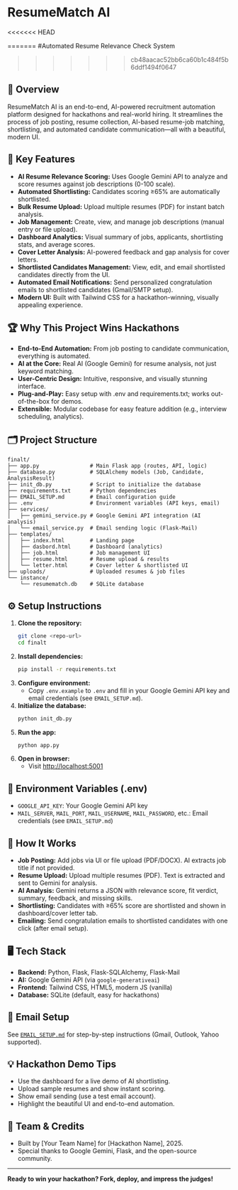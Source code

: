 # ResumeMatch AI
<<<<<<< HEAD

=======
#Automated Resume Relevance Check System
>>>>>>> cb48aacac52bb6ca60b1c484f5b6ddf1494f0647
## 🚀 Overview
ResumeMatch AI is an end-to-end, AI-powered recruitment automation platform designed for hackathons and real-world hiring. It streamlines the process of job posting, resume collection, AI-based resume-job matching, shortlisting, and automated candidate communication—all with a beautiful, modern UI.

## 🎯 Key Features
- **AI Resume Relevance Scoring:** Uses Google Gemini API to analyze and score resumes against job descriptions (0-100 scale).
- **Automated Shortlisting:** Candidates scoring ≥65% are automatically shortlisted.
- **Bulk Resume Upload:** Upload multiple resumes (PDF) for instant batch analysis.
- **Job Management:** Create, view, and manage job descriptions (manual entry or file upload).
- **Dashboard Analytics:** Visual summary of jobs, applicants, shortlisting stats, and average scores.
- **Cover Letter Analysis:** AI-powered feedback and gap analysis for cover letters.
- **Shortlisted Candidates Management:** View, edit, and email shortlisted candidates directly from the UI.
- **Automated Email Notifications:** Send personalized congratulation emails to shortlisted candidates (Gmail/SMTP setup).
- **Modern UI:** Built with Tailwind CSS for a hackathon-winning, visually appealing experience.

## 🏆 Why This Project Wins Hackathons
- **End-to-End Automation:** From job posting to candidate communication, everything is automated.
- **AI at the Core:** Real AI (Google Gemini) for resume analysis, not just keyword matching.
- **User-Centric Design:** Intuitive, responsive, and visually stunning interface.
- **Plug-and-Play:** Easy setup with .env and requirements.txt; works out-of-the-box for demos.
- **Extensible:** Modular codebase for easy feature addition (e.g., interview scheduling, analytics).

## 🗂️ Project Structure
```
finalt/
├── app.py                # Main Flask app (routes, API, logic)
├── database.py           # SQLAlchemy models (Job, Candidate, AnalysisResult)
├── init_db.py            # Script to initialize the database
├── requirements.txt      # Python dependencies
├── EMAIL_SETUP.md        # Email configuration guide
├── .env                  # Environment variables (API keys, email)
├── services/
│   ├── gemini_service.py # Google Gemini API integration (AI analysis)
│   └── email_service.py  # Email sending logic (Flask-Mail)
├── templates/
│   ├── index.html        # Landing page
│   ├── dasbord.html      # Dashboard (analytics)
│   ├── job.html          # Job management UI
│   ├── resume.html       # Resume upload & results
│   └── letter.html       # Cover letter & shortlisted UI
├── uploads/              # Uploaded resumes & job files
└── instance/
    └── resumematch.db    # SQLite database
```

## ⚙️ Setup Instructions
1. **Clone the repository:**
   ```sh
   git clone <repo-url>
   cd finalt
   ```
2. **Install dependencies:**
   ```sh
   pip install -r requirements.txt
   ```
3. **Configure environment:**
   - Copy `.env.example` to `.env` and fill in your Google Gemini API key and email credentials (see `EMAIL_SETUP.md`).
4. **Initialize the database:**
   ```sh
   python init_db.py
   ```
5. **Run the app:**
   ```sh
   python app.py
   ```
6. **Open in browser:**
   - Visit [http://localhost:5001](http://localhost:5001)

## 🔑 Environment Variables (.env)
- `GOOGLE_API_KEY`: Your Google Gemini API key
- `MAIL_SERVER`, `MAIL_PORT`, `MAIL_USERNAME`, `MAIL_PASSWORD`, etc.: Email credentials (see `EMAIL_SETUP.md`)

## 🧠 How It Works
- **Job Posting:** Add jobs via UI or file upload (PDF/DOCX). AI extracts job title if not provided.
- **Resume Upload:** Upload multiple resumes (PDF). Text is extracted and sent to Gemini for analysis.
- **AI Analysis:** Gemini returns a JSON with relevance score, fit verdict, summary, feedback, and missing skills.
- **Shortlisting:** Candidates with ≥65% score are shortlisted and shown in dashboard/cover letter tab.
- **Emailing:** Send congratulation emails to shortlisted candidates with one click (after email setup).

## 🖥️ Tech Stack
- **Backend:** Python, Flask, Flask-SQLAlchemy, Flask-Mail
- **AI:** Google Gemini API (via `google-generativeai`)
- **Frontend:** Tailwind CSS, HTML5, modern JS (vanilla)
- **Database:** SQLite (default, easy for hackathons)

## 📧 Email Setup
See [`EMAIL_SETUP.md`](EMAIL_SETUP.md) for step-by-step instructions (Gmail, Outlook, Yahoo supported).

## 💡 Hackathon Demo Tips
- Use the dashboard for a live demo of AI shortlisting.
- Upload sample resumes and show instant scoring.
- Show email sending (use a test email account).
- Highlight the beautiful UI and end-to-end automation.

## 🙌 Team & Credits
- Built by [Your Team Name] for [Hackathon Name], 2025.
- Special thanks to Google Gemini, Flask, and the open-source community.

---
**Ready to win your hackathon? Fork, deploy, and impress the judges!**
